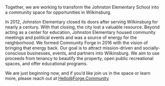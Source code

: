 Together, we are working to transform the Johnston Elementary School into a community space for opportunities in Wilkinsburg.

In 2012, Johnston Elementary closed its doors after serving Wilkinsburg for nearly a century.  With that closing, the city lost a valuable resource.  Beyond acting as a center for education, Johnston Elementary housed community meetings and political events and was a source of energy for the neighborhood. We formed Community Forge in 2016 with the vision of bringing that energy back. Our goal is to attract mission-driven and socially-conscious businesses, events, and partners into Wilkinsburg.  We aim to use proceeds from tenancy to beautify the property, open public recreational spaces, and offer educational programs.

We are just beginning now, and if you’d like join us in the space or learn more, please reach out at <a href="mailto:Hello@Forge.Community">Hello@Forge.Community</a>


